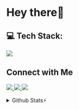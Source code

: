 # Hey there👋

<p> 
</p>


## 💻 Tech Stack:
<a href="#">
    <img src="https://skillicons.dev/icons?i=go,dart,flutter,docker,neovim,git,github&theme=dark" />
  </a>

## Connect with Me
<p>
 <a href="https://linkedin.com/in/faniseduardo">
    <img src="https://skillicons.dev/icons?i=linkedin&theme=dark" />
  </a>
  <a href="https://instagram.com/faniseduardo">
    <img src="https://skillicons.dev/icons?i=instagram&theme=dark" />
  </a>
  <a href="https://github.com/fvnis">
    <img src="https://skillicons.dev/icons?i=github&theme=dark" />
  </a>
</p>

<details>
 <summary> Github Stats⚡</summary>
<br>

![](https://github-readme-stats.vercel.app/api?username=fvnis&theme=tokyonight&hide_border=false&include_all_commits=true&count_private=true)<br/>
![](https://github-readme-streak-stats.herokuapp.com/?user=fvnis&theme=tokyonight&hide_border=false)<br/>
![](https://github-readme-stats.vercel.app/api/top-langs/?username=fvnis&theme=tokyonight&hide_border=false&include_all_commits=true&count_private=true&layout=compact)

</details>
